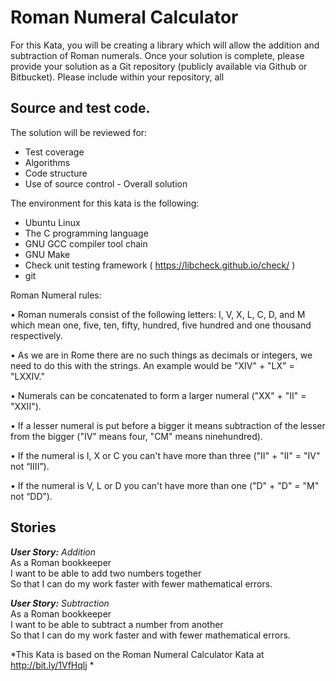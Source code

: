 # Roman Numeral Calculator

For this Kata, you will be creating a library which will allow the addition and subtraction of
Roman numerals. Once your solution is complete, please provide your solution as a Git
repository (publicly available via Github or Bitbucket). Please include within your repository, all

## Source and test code.

The solution will be reviewed for:
  - Test coverage
  - Algorithms
  - Code structure
  - Use of source control - Overall solution

The environment for this kata is the following:
  - Ubuntu Linux
  - The C programming language
  - GNU GCC compiler tool chain
  - GNU Make
  - Check unit testing framework ( https://libcheck.github.io/check/ )
  - git

Roman Numeral rules:

  • Roman numerals consist of the following letters: I, V, X, L, C, D, and M which mean one, five, ten, fifty, hundred, five hundred and one thousand respectively.

  • As we are in Rome there are no such things as decimals or integers, we need to do this with the strings. An example would be "XIV" + "LX" = "LXXIV."

  • Numerals can be concatenated to form a larger numeral ("XX" + "II" = "XXII").

  • If a lesser numeral is put before a bigger it means subtraction of the lesser from the bigger ("IV" means four, "CM" means ninehundred).

  • If the numeral is I, X or C you can't have more than three ("II" + "II" = "IV" not “IIII”).

  • If the numeral is V, L or D you can't have more than one ("D" + "D" = "M" not “DD”).

## Stories

  ***User Story:** Addition*    
     As a Roman bookkeeper    
     I want to be able to add two numbers together    
     So that I can do my work faster with fewer mathematical errors.    

  ***User Story:** Subtraction*    
     As a Roman bookkeeper    
     I want to be able to subtract a number from another    
     So that I can do my work faster and with fewer mathematical errors.    

*This Kata is based on the Roman Numeral Calculator Kata at http://bit.ly/1VfHqlj *
